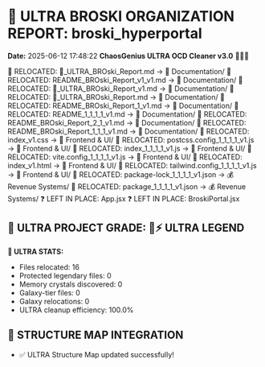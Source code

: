 # 🌌 ULTRA BROSKI ORGANIZATION REPORT: broski_hyperportal
**Date:** 2025-06-12 17:48:22
**ChaosGenius ULTRA OCD Cleaner v3.0** 🧠💜🌌

📁 RELOCATED: 🌌_ULTRA_BROski_Report.md → 📝 Documentation/
📁 RELOCATED: README_BROski_Report_v1_v1.md → 📝 Documentation/
📁 RELOCATED: 🌌_ULTRA_BROski_Report_v1.md → 📝 Documentation/
📁 RELOCATED: 🌌_ULTRA_BROski_Report.md → 📝 Documentation/
📁 RELOCATED: README_BROski_Report_1_v1.md → 📝 Documentation/
📁 RELOCATED: README_1_1_1_1_v1.md → 📝 Documentation/
📁 RELOCATED: README_BROski_Report_2_1_v1.md → 📝 Documentation/
📁 RELOCATED: README_BROski_Report_1_1_1_v1.md → 📝 Documentation/
📁 RELOCATED: index_v1.css → 🎨 Frontend & UI/
📁 RELOCATED: postcss.config_1_1_1_1_v1.js → 🎨 Frontend & UI/
📁 RELOCATED: index_1_1_1_1_v1.js → 🎨 Frontend & UI/
📁 RELOCATED: vite.config_1_1_1_1_v1.js → 🎨 Frontend & UI/
📁 RELOCATED: index_v1.html → 🎨 Frontend & UI/
📁 RELOCATED: tailwind.config_1_1_1_1_v1.js → 🎨 Frontend & UI/
📁 RELOCATED: package-lock_1_1_1_1_v1.json → 💰 Revenue Systems/
📁 RELOCATED: package_1_1_1_1_v1.json → 💰 Revenue Systems/
❓ LEFT IN PLACE: App.jsx
❓ LEFT IN PLACE: BroskiPortal.jsx

## 🌌 ULTRA PROJECT GRADE: 💯⚡ ULTRA LEGEND
**🧠 ULTRA STATS:**
- Files relocated: 16
- Protected legendary files: 0
- Memory crystals discovered: 0
- Galaxy-tier files: 0
- Galaxy relocations: 0
- ULTRA cleanup efficiency: 100.0%

## 🔄 STRUCTURE MAP INTEGRATION
- ✅ ULTRA Structure Map updated successfully!